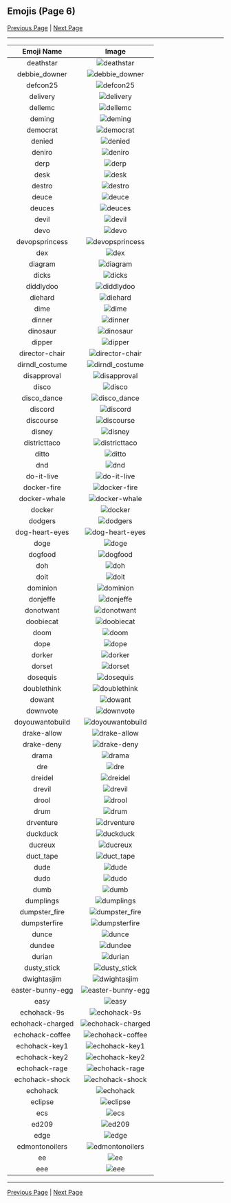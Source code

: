 
## Emojis (Page 6)

[Previous Page](/docs/chef/page-c-0005.md)
  | [Next Page](/docs/chef/page-e-0007.md)

<hr />

|Emoji Name|Image|
| :-: | :-: |
|deathstar| ![deathstar](/emojis/chef/deathstar.png)|
|debbie_downer| ![debbie_downer](/emojis/chef/debbie_downer.png)|
|defcon25| ![defcon25](/emojis/chef/defcon25.png)|
|delivery| ![delivery](/emojis/chef/delivery.png)|
|dellemc| ![dellemc](/emojis/chef/dellemc.png)|
|deming| ![deming](/emojis/chef/deming.png)|
|democrat| ![democrat](/emojis/chef/democrat.png)|
|denied| ![denied](/emojis/chef/denied.png)|
|deniro| ![deniro](/emojis/chef/deniro.png)|
|derp| ![derp](/emojis/chef/derp.png)|
|desk| ![desk](/emojis/chef/desk.png)|
|destro| ![destro](/emojis/chef/destro.jpg)|
|deuce| ![deuce](/emojis/chef/deuce.gif)|
|deuces| ![deuces](/emojis/chef/deuces.gif)|
|devil| ![devil](/emojis/chef/devil.gif)|
|devo| ![devo](/emojis/chef/devo.png)|
|devopsprincess| ![devopsprincess](/emojis/chef/devopsprincess.png)|
|dex| ![dex](/emojis/chef/dex.png)|
|diagram| ![diagram](/emojis/chef/diagram.png)|
|dicks| ![dicks](/emojis/chef/dicks.jpg)|
|diddlydoo| ![diddlydoo](/emojis/chef/diddlydoo.gif)|
|diehard| ![diehard](/emojis/chef/diehard.jpg)|
|dime| ![dime](/emojis/chef/dime.png)|
|dinner| ![dinner](/emojis/chef/dinner.png)|
|dinosaur| ![dinosaur](/emojis/chef/dinosaur.png)|
|dipper| ![dipper](/emojis/chef/dipper.png)|
|director-chair| ![director-chair](/emojis/chef/director-chair.png)|
|dirndl_costume| ![dirndl_costume](/emojis/chef/dirndl_costume.png)|
|disapproval| ![disapproval](/emojis/chef/disapproval.png)|
|disco| ![disco](/emojis/chef/disco.gif)|
|disco_dance| ![disco_dance](/emojis/chef/disco_dance.gif)|
|discord| ![discord](/emojis/chef/discord.png)|
|discourse| ![discourse](/emojis/chef/discourse.png)|
|disney| ![disney](/emojis/chef/disney.jpg)|
|districttaco| ![districttaco](/emojis/chef/districttaco.png)|
|ditto| ![ditto](/emojis/chef/ditto.png)|
|dnd| ![dnd](/emojis/chef/dnd.png)|
|do-it-live| ![do-it-live](/emojis/chef/do-it-live.gif)|
|docker-fire| ![docker-fire](/emojis/chef/docker-fire.gif)|
|docker-whale| ![docker-whale](/emojis/chef/docker-whale.png)|
|docker| ![docker](/emojis/chef/docker.png)|
|dodgers| ![dodgers](/emojis/chef/dodgers.jpg)|
|dog-heart-eyes| ![dog-heart-eyes](/emojis/chef/dog-heart-eyes.png)|
|doge| ![doge](/emojis/chef/doge.png)|
|dogfood| ![dogfood](/emojis/chef/dogfood.jpg)|
|doh| ![doh](/emojis/chef/doh.png)|
|doit| ![doit](/emojis/chef/doit.png)|
|dominion| ![dominion](/emojis/chef/dominion.jpg)|
|donjeffe| ![donjeffe](/emojis/chef/donjeffe.png)|
|donotwant| ![donotwant](/emojis/chef/donotwant.png)|
|doobiecat| ![doobiecat](/emojis/chef/doobiecat.png)|
|doom| ![doom](/emojis/chef/doom.jpg)|
|dope| ![dope](/emojis/chef/dope.png)|
|dorker| ![dorker](/emojis/chef/dorker.png)|
|dorset| ![dorset](/emojis/chef/dorset.png)|
|dosequis| ![dosequis](/emojis/chef/dosequis.png)|
|doublethink| ![doublethink](/emojis/chef/doublethink.png)|
|dowant| ![dowant](/emojis/chef/dowant.jpg)|
|downvote| ![downvote](/emojis/chef/downvote.png)|
|doyouwantobuild| ![doyouwantobuild](/emojis/chef/doyouwantobuild.jpg)|
|drake-allow| ![drake-allow](/emojis/chef/drake-allow.png)|
|drake-deny| ![drake-deny](/emojis/chef/drake-deny.png)|
|drama| ![drama](/emojis/chef/drama.png)|
|dre| ![dre](/emojis/chef/dre.jpg)|
|dreidel| ![dreidel](/emojis/chef/dreidel.png)|
|drevil| ![drevil](/emojis/chef/drevil.png)|
|drool| ![drool](/emojis/chef/drool.png)|
|drum| ![drum](/emojis/chef/drum.png)|
|drventure| ![drventure](/emojis/chef/drventure.gif)|
|duckduck| ![duckduck](/emojis/chef/duckduck.jpg)|
|ducreux| ![ducreux](/emojis/chef/ducreux.png)|
|duct_tape| ![duct_tape](/emojis/chef/duct_tape.png)|
|dude| ![dude](/emojis/chef/dude.png)|
|dudo| ![dudo](/emojis/chef/dudo.png)|
|dumb| ![dumb](/emojis/chef/dumb.png)|
|dumplings| ![dumplings](/emojis/chef/dumplings.png)|
|dumpster_fire| ![dumpster_fire](/emojis/chef/dumpster_fire.gif)|
|dumpsterfire| ![dumpsterfire](/emojis/chef/dumpsterfire.png)|
|dunce| ![dunce](/emojis/chef/dunce.gif)|
|dundee| ![dundee](/emojis/chef/dundee.jpg)|
|durian| ![durian](/emojis/chef/durian.png)|
|dusty_stick| ![dusty_stick](/emojis/chef/dusty_stick.png)|
|dwightasjim| ![dwightasjim](/emojis/chef/dwightasjim.jpg)|
|easter-bunny-egg| ![easter-bunny-egg](/emojis/chef/easter-bunny-egg.png)|
|easy| ![easy](/emojis/chef/easy.jpg)|
|echohack-9s| ![echohack-9s](/emojis/chef/echohack-9s.png)|
|echohack-charged| ![echohack-charged](/emojis/chef/echohack-charged.png)|
|echohack-coffee| ![echohack-coffee](/emojis/chef/echohack-coffee.png)|
|echohack-key1| ![echohack-key1](/emojis/chef/echohack-key1.png)|
|echohack-key2| ![echohack-key2](/emojis/chef/echohack-key2.png)|
|echohack-rage| ![echohack-rage](/emojis/chef/echohack-rage.png)|
|echohack-shock| ![echohack-shock](/emojis/chef/echohack-shock.png)|
|echohack| ![echohack](/emojis/chef/echohack.png)|
|eclipse| ![eclipse](/emojis/chef/eclipse.png)|
|ecs| ![ecs](/emojis/chef/ecs.png)|
|ed209| ![ed209](/emojis/chef/ed209.jpg)|
|edge| ![edge](/emojis/chef/edge.png)|
|edmontonoilers| ![edmontonoilers](/emojis/chef/edmontonoilers.gif)|
|ee| ![ee](/emojis/chef/ee.png)|
|eee| ![eee](/emojis/chef/eee.png)|

<hr/>

[Previous Page](/docs/chef/page-c-0005.md)
  | [Next Page](/docs/chef/page-e-0007.md)